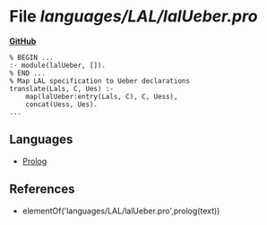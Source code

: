 # File _languages/LAL/lalUeber.pro_
**[GitHub](https://github.com/softlang/yas/blob/master/languages/LAL/lalUeber.pro)**
```
% BEGIN ...
:- module(lalUeber, []).
% END ...
% Map LAL specification to Ueber declarations
translate(Lals, C, Ues) :-
    map(lalUeber:entry(Lals, C), C, Uess),
    concat(Uess, Ues).
...
```

## Languages
* [Prolog](../languages/Prolog.md)

## References
* elementOf('languages/LAL/lalUeber.pro',prolog(text))
